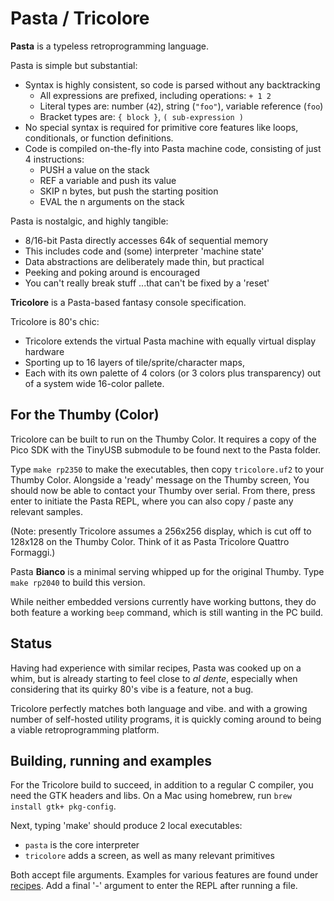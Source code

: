 # Pasta / Tricolore

**Pasta** is a typeless retroprogramming language.

Pasta is simple but substantial:
- Syntax is highly consistent, so code is parsed without any backtracking
  - All expressions are prefixed, including operations: `+ 1 2`
  - Literal types are: number (`42`), string (`"foo"`), variable reference (`foo`)
  - Bracket types are: `{ block }`, `( sub-expression )`
- No special syntax is required for primitive core features like loops,
  conditionals, or function definitions.
- Code is compiled on-the-fly into Pasta machine code, consisting of just 4
  instructions:
  - PUSH a value on the stack
  - REF a variable and push its value
  - SKIP n bytes, but push the starting position
  - EVAL the n arguments on the stack

Pasta is nostalgic, and highly tangible:
- 8/16-bit Pasta directly accesses 64k of sequential memory
- This includes code and (some) interpreter 'machine state'
- Data abstractions are deliberately made thin, but practical
- Peeking and poking around is encouraged
- You can't really break stuff ...that can't be fixed by a 'reset'

**Tricolore** is a Pasta-based fantasy console specification.

Tricolore is 80's chic:
- Tricolore extends the virtual Pasta machine with equally virtual display hardware
- Sporting up to 16 layers of tile/sprite/character maps,
- Each with its own palette of 4 colors (or 3 colors plus transparency) out of a system wide 16-color pallete.

## For the Thumby (Color)
Tricolore can be built to run on the Thumby Color. It requires a copy of the
Pico SDK with the TinyUSB submodule to be found next to the Pasta folder.

Type `make rp2350` to make the executables, then copy `tricolore.uf2` to your
Thumby Color. Alongside a 'ready' message on the Thumby screen, You should now
be able to contact your Thumby over serial. From there, press enter to initiate
the Pasta REPL, where you can also copy / paste any relevant samples.

(Note: presently Tricolore assumes a 256x256 display, which is cut off to
128x128 on the Thumby Color. Think of it as Pasta Tricolore Quattro Formaggi.)

Pasta **Bianco** is a minimal serving whipped up for the original Thumby. Type
`make rp2040` to build this version.

While neither embedded versions currently have working buttons, they do both
feature a working `beep` command, which is still wanting in the PC build.

## Status
Having had experience with similar recipes, Pasta was cooked up on a whim, but
is already starting to feel close to _al dente_, especially when considering
that its quirky 80's vibe is a feature, not a bug.

Tricolore perfectly matches both language and vibe. and with a growing number
of self-hosted utility programs, it is quickly coming around to being a viable
retroprogramming platform.

## Building, running and examples
For the Tricolore build to succeed, in addition to a regular C compiler, you
need the GTK headers and libs. On a Mac using homebrew, run
`brew install gtk+ pkg-config`.

Next, typing 'make' should produce 2 local executables:
- `pasta` is the core interpreter
- `tricolore` adds a screen, as well as many relevant primitives

Both accept file arguments. Examples for various features are found under
[recipes](recipes/). Add a final '-' argument to enter the REPL after running a
file.

